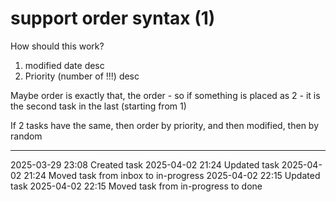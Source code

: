 support order syntax (1)
===

How should this work?

1) modified date desc
2) Priority (number of !!!) desc

Maybe order is exactly that, the order - so if something is placed as 2 - it is the second task in the last (starting from 1)

If 2 tasks have the same, then order by priority, and then modified, then by random

---

2025-03-29 23:08	Created task
2025-04-02 21:24	Updated task
2025-04-02 21:24	Moved task from inbox to in-progress
2025-04-02 22:15	Updated task
2025-04-02 22:15	Moved task from in-progress to done